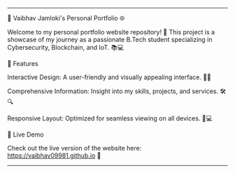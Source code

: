 ---

🚀 Vaibhav Jamloki's Personal Portfolio 🌐

Welcome to my personal portfolio website repository! 🎉 This project is a showcase of my journey as a passionate B.Tech student specializing in Cybersecurity, Blockchain, and IoT. 📚💻

🌟 Features

Interactive Design: A user-friendly and visually appealing interface. 🎨✨

Comprehensive Information: Insight into my skills, projects, and services. 🛠️🔍

Responsive Layout: Optimized for seamless viewing on all devices. 📱💻


🔗 Live Demo

Check out the live version of the website here: https://vaibhav09981.github.io 
🌟


---